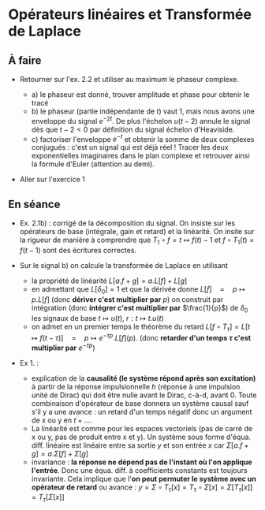 # Opérateurs linéaires et Transformée de Laplace

## À faire 

* Retourner sur l'ex. 2.2 et utiliser au maximum le phaseur complexe.
    - a) le phaseur est donné, trouver amplitude et phase pour obtenir le tracé
    - b) le phaseur (partie indépendante de $t$) vaut 1, mais nous avons une enveloppe du signal $e^{-2t}$. De plus l'échelon $u(t-2)$ annule le signal dès que $t-2<0$ par définition du signal échelon d'Heaviside.
    - c) factoriser l'enveloppe $e^{-t}$ et obtenir la somme de deux complexes conjugués : c'est un signal qui est déjà réel ! Tracer les deux exponentielles imaginaires dans le plan complexe et retrouver ainsi la formule d'Euler (attention au demi).

 * Aller sur l'exercice 1

## En séance
* Ex. 2.1b) : corrigé de la décomposition du signal. On insiste sur les opérateurs de base (intégrale, gain et retard) et la linéarité. On insite sur la rigueur de manière à comprendre que $T_1\circ f = t\mapsto f(t) - 1$ et $f\circ T_1 (t) = f(t-1)$ sont des écritures correctes.
* Sur le signal b) on calcule la transformée de Laplace en utilisant 
    - la propriété de linéarité $L[a.f+g]=a.L[f]+L[g]$
    - en admettant que $L[\delta_0] = 1$ et que la dérivée donne $L[\dot{f}] \quad = \quad p \mapsto p.L[f]$ (donc **dériver c'est multiplier par** $p$) on construit par intégration (donc **intégrer c'est multiplier par** $\frac{1}{p}$) de $\delta_0$ les signaux de base $t\mapsto u(t)$, $r : t \mapsto t.u(t)$
    - on admet en un premier temps le théorème du retard $L[f\circ T_\tau]=L[t\mapsto f(t-\tau)]\quad = \quad p\mapsto e^{-\tau p}.L[f](p)$. (donc **retarder d'un temps $\tau$ c'est multiplier par** $e^{-\tau p}$) 

* Ex 1. : 
    - explication de la **causalité (le système répond après son excitation)** à partir de la réponse impulsionnelle $h$ (réponse à une impulsion unité de Dirac) qui doit être nulle avant le Dirac, c-à-d, avant 0. Toute combinaison d'opérateur de base donnera un système causal sauf s'il y a une avance : un retard d'un temps négatif donc un argument de x ou y en $t+\ldots$.
    -  La linéarité est comme pour les espaces vectoriels (pas de carré de x ou y, pas de produit entre x et y). Un système sous forme d'équa. diff. linéaire est linéaire entre sa sortie $y$ et son entrée $x$ car $\Sigma[a.f+g]=a.\Sigma[f]+\Sigma[g]$
    - invariance : **la réponse ne dépend pas de l'instant où l'on applique l'entrée**. Donc une équa. diff. à coefficients constants est toujours invariante. Cela implique que l'**on peut permuter le système avec un opérateur de retard** ou avance : $y = \Sigma\circ T_\tau[x]  = T_\tau \circ \Sigma[x] = \Sigma[T_\tau[x]] = T_\tau[\Sigma[x]]$
